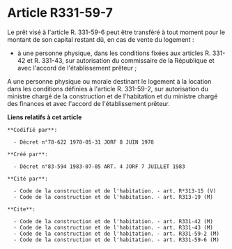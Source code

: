 # Article R331-59-7

Le prêt visé à l'article R. 331-59-6 peut être transféré à tout moment pour le montant de son capital restant dû, en cas de
vente du logement :

- à une personne physique, dans les conditions fixées aux articles R. 331-42 et R. 331-43, sur autorisation du commissaire de
la République et avec l'accord de l'établissement prêteur ;

A une personne physique ou morale destinant le logement à la location dans les conditions définies à l'article R. 331-59-2,
sur autorisation du ministre chargé de la construction et de l'habitation et du ministre chargé des finances et avec l'accord
de l'établissement prêteur.

**Liens relatifs à cet article**

	**Codifié par**:

	  - Décret n°78-622 1978-05-31 JORF 8 JUIN 1978

	**Créé par**:

	  - Décret n°83-594 1983-07-05 ART. 4 JORF 7 JUILLET 1983

	**Cité par**:

	  - Code de la construction et de l'habitation. - art. R*313-15 (V)
	  - Code de la construction et de l'habitation. - art. R313-19 (M)

	**Cite**:

	  - Code de la construction et de l'habitation. - art. R331-42 (M)
	  - Code de la construction et de l'habitation. - art. R331-43 (M)
	  - Code de la construction et de l'habitation. - art. R331-59-2 (M)
	  - Code de la construction et de l'habitation. - art. R331-59-6 (M)
